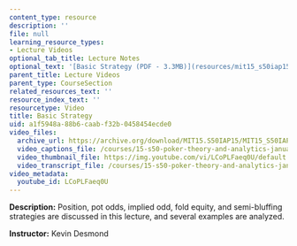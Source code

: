 ```yaml
---
content_type: resource
description: ''
file: null
learning_resource_types:
- Lecture Videos
optional_tab_title: Lecture Notes
optional_text: '[Basic Strategy (PDF - 3.3MB)](resources/mit15_s50iap15_l3_basic)'
parent_title: Lecture Videos
parent_type: CourseSection
related_resources_text: ''
resource_index_text: ''
resourcetype: Video
title: Basic Strategy
uid: a1f5948a-88b6-caab-f32b-0458454ecde0
video_files:
  archive_url: https://archive.org/download/MIT15.S50IAP15/MIT15_S50IAP15_lec03_300k.mp4
  video_captions_file: /courses/15-s50-poker-theory-and-analytics-january-iap-2015/bea70a6b3e0f577abfadb6999162d85a_LCoPLFaeq0U.vtt
  video_thumbnail_file: https://img.youtube.com/vi/LCoPLFaeq0U/default.jpg
  video_transcript_file: /courses/15-s50-poker-theory-and-analytics-january-iap-2015/99f029e9dd685cc19b494eff3790ef19_LCoPLFaeq0U.pdf
video_metadata:
  youtube_id: LCoPLFaeq0U
---
```


**Description:** Position, pot odds, implied odd, fold equity, and semi-bluffing strategies are discussed in this lecture, and several examples are analyzed.

**Instructor:** Kevin Desmond